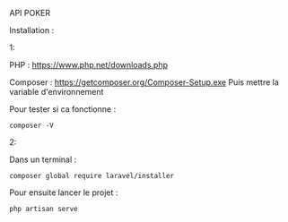 API POKER

Installation :

1:

PHP : https://www.php.net/downloads.php


Composer : https://getcomposer.org/Composer-Setup.exe
Puis mettre la variable d'environnement

Pour tester si ca fonctionne :

    composer -V
2:

Dans un terminal :

    composer global require laravel/installer


Pour ensuite lancer le projet :

    php artisan serve

